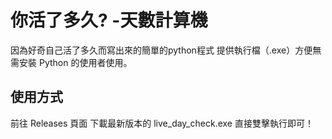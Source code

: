 # 你活了多久? -天數計算機
因為好奇自己活了多久而寫出來的簡單的python程式
提供執行檔（.exe）方便無需安裝 Python 的使用者使用。

## 使用方式
前往 Releases 頁面
下載最新版本的 live_day_check.exe
直接雙擊執行即可！
